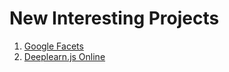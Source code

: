 # New Interesting Projects 

1. [Google Facets](https://pair-code.github.io/facets/)
2. [Deeplearn.js Online](https://pair-code.github.io/deeplearnjs/index.html)
